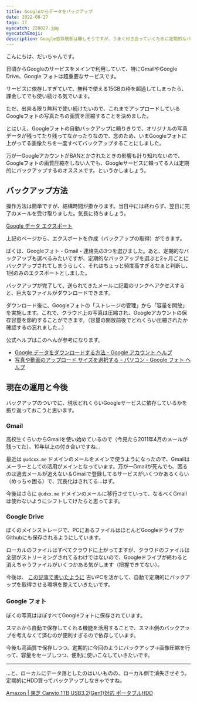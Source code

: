 ```yaml
---
title: Googleからデータをバックアップ
date: 2022-08-27
tags: IT
eyecatch: 220827.jpg
eyecatchEmoji:
description: Google依存脱却は難しそうですが、うまく付き合っていくために定期的なバックアップを取ろうと決意しました。
---
```


こんにちは、だいちゃんです。

日頃からGoogleのサービスをメインで利用していて、特にGmailやGoogle Drive、Google フォトは超重要なサービスです。

サービスに依存しすぎていて、無料で使える15GBの枠を超過してしまったら、課金してでも使い続ける気でいます。

ただ、出来る限り無料で使い続けたいので、これまでアップロードしているGoogleフォトの写真たちの画質を圧縮することを決めました。

とはいえ、Googleフォトの自動バックアップに頼りきりで、オリジナルの写真データが残ってたり残ってなかったりなので、念のため、いまGoogleフォトに上がってる画像たちを一度すべてバックアップすることにしました。

万が一GoogleアカウントがBANとかされたときの影響も計り知れないので、Googleフォトの画質圧縮をしない人でも、Googleサービスに頼ってる人は定期的にバックアップするのオススメです。というかしましょう。

## バックアップ方法

操作方法は簡単ですが、結構時間が掛かります。当日中には終わらず、翌日に完了のメールを受け取りました。気長に待ちましょう。

[Google データ エクスポート](https://takeout.google.com/)

上記のページから、エクスポートを作成（バックアップの取得）ができます。

ぼくは、Googleフォト・Gmail・連絡先の3つを選びました。あと、定期的なバックアップも選べるみたいですが、定期的なバックアップを選ぶと2ヶ月ごとにバックアップされてしまうらしく、それはちょっと頻度高すぎるなぁと判断し、1回のみのエクスポートとしました。

バックアップが完了して、送られてきたメールに記載のリンクへアクセスすると、巨大なファイルがダウンロードできます。

ダウンロード後に、Googleフォトの「ストレージの管理」から「容量を開放」を実施します。これで、クラウド上の写真は圧縮され、Googleアカウントの保存容量を節約することができます。（容量の開放前後でどれくらい圧縮されたか確認するの忘れました...）

公式ヘルプはこのへんが参考になります。

* [Google データをダウンロードする方法 - Google アカウント ヘルプ](https://support.google.com/accounts/answer/3024190?hl=ja)
* [写真や動画のアップロード サイズを選択する - パソコン - Google フォト ヘルプ](https://support.google.com/photos/answer/6220791?hl=ja&co=GENIE.Platform=Desktop&oco=0#zippy=)


## 現在の運用と今後

バックアップのついでに、現状どれくらいGoogleサービスに依存しているかを振り返っておこうと思います。

### Gmail

高校生くらいからGmailを使い始めているので（今見たら2011年4月のメールが残ってた）、10年以上の付き合いですね...

最近は `@udcxx.me` ドメインのメールをメインで使うようになったので、Gmailはメーラーとしての活用がメインとなっています。万が一Gmailが死んでも、困るのは過去メールが追えない＆Gmailで登録してるサービスがいくつかあるくらい（めっちゃ困る）で、冗長化はされてる...はず。

今後はさらに `@udxx.me` ドメインのメールに移行させていって、なるべくGmailは使わないようにシフトしてけたらと思ってます。

### Google Drive

ぼくのメインストレージで、PCにあるファイルはほとんどGoogleドライブかGithubにも保存されるようにしています。

ローカルのファイルはすべてクラウドに上がってますが、クラウドのファイルは全部がストリーミングされてるわけではないので、Googleドライブが終わると消えちゃうファイルがいくつかある気がします（把握できてない）。

今後は、 [この記事で書いたように](https://blog.udcxx.me/article/220209/pc-plan/) 古いPCを活かして、自動で定期的にバックアップを取得させる環境を整えていきたいです。

### Google フォト

ぼくの写真はほぼすべてGoogleフォトに保存されています。

スマホから自動で保存してくれる機能を活用することで、スマホ側のバックアップを考えなくて済むのが便利すぎるので依存しています。

今後も高画質で保存しつつ、定期的に今回のようにバックアップ→画像圧縮を行って、容量をセーブしつつ、便利に使いこなしていきたいです。

---

...と、ローカルにデータ落としたのはいいものの、ローカル側で消失させそう。定期的にHDD買ってバックアップしなきゃですね。

[Amazon | 東芝 Canvio 1TB USB3.2(Gen1)対応 ポータブルHDD](https://amzn.to/3KsFT9K)
